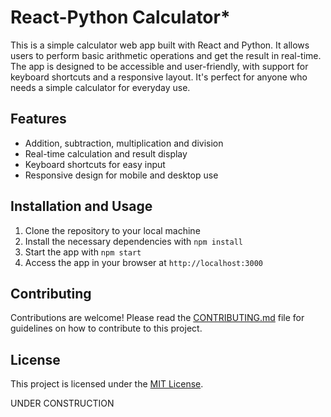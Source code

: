 # React-Python Calculator\*

This is a simple calculator web app built with React and Python. It allows users to perform basic arithmetic operations and get the result in real-time. The app is designed to be accessible and user-friendly, with support for keyboard shortcuts and a responsive layout. It's perfect for anyone who needs a simple calculator for everyday use.

## Features

- Addition, subtraction, multiplication and division
- Real-time calculation and result display
- Keyboard shortcuts for easy input
- Responsive design for mobile and desktop use

## Installation and Usage

1. Clone the repository to your local machine
2. Install the necessary dependencies with `npm install`
3. Start the app with `npm start`
4. Access the app in your browser at `http://localhost:3000`

## Contributing

Contributions are welcome! Please read the [CONTRIBUTING.md](CONTRIBUTING.md) file for guidelines on how to contribute to this project.

## License

This project is licensed under the [MIT License](LICENSE).

UNDER CONSTRUCTION
